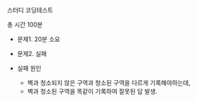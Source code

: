 스터디 코딩테스트

총 시간 100분
* 문제1. 20분 소요
* 문제2. 실패

* 실패 원인
  + 벽과 청소되지 않은 구역과 청소된 구역을 다르게 기록해야하는데,  
  + 벽과 청소된 구역을 똑같이 기록하여 잘못된 답 발생.
